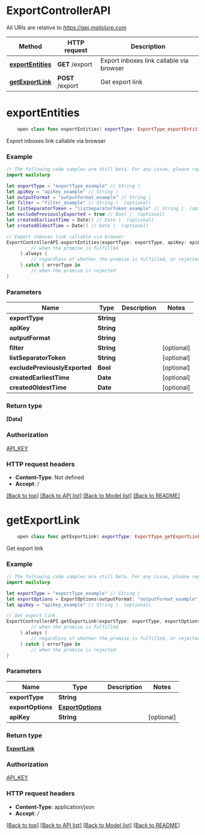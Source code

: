 # ExportControllerAPI

All URIs are relative to *https://api.mailslurp.com*

Method | HTTP request | Description
------------- | ------------- | -------------
[**exportEntities**](ExportControllerAPI#exportentities) | **GET** /export | Export inboxes link callable via browser
[**getExportLink**](ExportControllerAPI#getexportlink) | **POST** /export | Get export link


# **exportEntities**
```swift
    open class func exportEntities( exportType: ExportType_exportEntities,  apiKey: String,  outputFormat: OutputFormat_exportEntities,  filter: String? = nil,  listSeparatorToken: String? = nil,  excludePreviouslyExported: Bool? = nil,  createdEarliestTime: Date? = nil,  createdOldestTime: Date? = nil) -> Promise<[Data]>
```

Export inboxes link callable via browser

### Example
```swift
// The following code samples are still beta. For any issue, please report via http://github.com/OpenAPITools/openapi-generator/issues/new
import mailslurp

let exportType = "exportType_example" // String | 
let apiKey = "apiKey_example" // String | 
let outputFormat = "outputFormat_example" // String | 
let filter = "filter_example" // String |  (optional)
let listSeparatorToken = "listSeparatorToken_example" // String |  (optional)
let excludePreviouslyExported = true // Bool |  (optional)
let createdEarliestTime = Date() // Date |  (optional)
let createdOldestTime = Date() // Date |  (optional)

// Export inboxes link callable via browser
ExportControllerAPI.exportEntities(exportType: exportType, apiKey: apiKey, outputFormat: outputFormat, filter: filter, listSeparatorToken: listSeparatorToken, excludePreviouslyExported: excludePreviouslyExported, createdEarliestTime: createdEarliestTime, createdOldestTime: createdOldestTime).then {
         // when the promise is fulfilled
     }.always {
         // regardless of whether the promise is fulfilled, or rejected
     }.catch { errorType in
         // when the promise is rejected
}
```

### Parameters

Name | Type | Description  | Notes
------------- | ------------- | ------------- | -------------
 **exportType** | **String** |  | 
 **apiKey** | **String** |  | 
 **outputFormat** | **String** |  | 
 **filter** | **String** |  | [optional] 
 **listSeparatorToken** | **String** |  | [optional] 
 **excludePreviouslyExported** | **Bool** |  | [optional] 
 **createdEarliestTime** | **Date** |  | [optional] 
 **createdOldestTime** | **Date** |  | [optional] 

### Return type

**[Data]**

### Authorization

[API_KEY](../README#API_KEY)

### HTTP request headers

 - **Content-Type**: Not defined
 - **Accept**: */*

[[Back to top]](#) [[Back to API list]](../README#documentation-for-api-endpoints) [[Back to Model list]](../README#documentation-for-models) [[Back to README]](../README)

# **getExportLink**
```swift
    open class func getExportLink( exportType: ExportType_getExportLink,  exportOptions: ExportOptions,  apiKey: String? = nil) -> Promise<ExportLink>
```

Get export link

### Example
```swift
// The following code samples are still beta. For any issue, please report via http://github.com/OpenAPITools/openapi-generator/issues/new
import mailslurp

let exportType = "exportType_example" // String | 
let exportOptions = ExportOptions(outputFormat: "outputFormat_example", excludePreviouslyExported: false, createdEarliestTime: Date(), createdOldestTime: Date(), filter: "filter_example", listSeparatorToken: "listSeparatorToken_example") // ExportOptions | 
let apiKey = "apiKey_example" // String |  (optional)

// Get export link
ExportControllerAPI.getExportLink(exportType: exportType, exportOptions: exportOptions, apiKey: apiKey).then {
         // when the promise is fulfilled
     }.always {
         // regardless of whether the promise is fulfilled, or rejected
     }.catch { errorType in
         // when the promise is rejected
}
```

### Parameters

Name | Type | Description  | Notes
------------- | ------------- | ------------- | -------------
 **exportType** | **String** |  | 
 **exportOptions** | [**ExportOptions**](ExportOptions) |  | 
 **apiKey** | **String** |  | [optional] 

### Return type

[**ExportLink**](ExportLink)

### Authorization

[API_KEY](../README#API_KEY)

### HTTP request headers

 - **Content-Type**: application/json
 - **Accept**: */*

[[Back to top]](#) [[Back to API list]](../README#documentation-for-api-endpoints) [[Back to Model list]](../README#documentation-for-models) [[Back to README]](../README)

